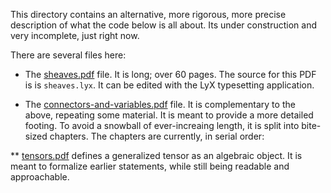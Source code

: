 
This directory contains an alternative, more rigorous, more precise
description of what the code below is all about. Its under construction
and very incomplete, just right now.

There are several files here:
* The [sheaves.pdf](sheaves.pdf) file. It is long; over 60 pages. The
  source for this PDF is is `sheaves.lyx`. It can be edited with the LyX
  typesetting application.

* The [connectors-and-variables.pdf](connectors-and-variables.pdf) file.
  It is complementary to the above, repeating some material. It is meant to
  provide a more detailed footing. To avoid a snowball of ever-increaing
  length, it is split into bite-sized chapters. The chapters are currently,
  in serial order:

** [tensors.pdf](tensors.pdf) defines a generalized tensor as an algebraic
   object. It is meant to formalize earlier statements, while still being
   readable and approachable.
